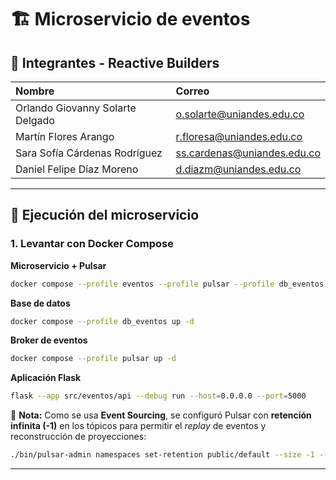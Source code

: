 # 🏗️ Microservicio de eventos

## 👥 Integrantes - Reactive Builders

| Nombre | Correo |
| :--- | :--- |
| Orlando Giovanny Solarte Delgado | o.solarte@uniandes.edu.co |
| Martín Flores Arango | r.floresa@uniandes.edu.co |
| Sara Sofía Cárdenas Rodríguez | ss.cardenas@uniandes.edu.co |
| Daniel Felipe Díaz Moreno | d.diazm@uniandes.edu.co |

---

## 🚀 Ejecución del microservicio

### 1. Levantar con Docker Compose

**Microservicio + Pulsar**
```bash
docker compose --profile eventos --profile pulsar --profile db_eventos up --force-recreate --build
```

**Base de datos**
```bash
docker compose --profile db_eventos up -d
```

**Broker de eventos**
```bash
docker compose --profile pulsar up -d
```

**Aplicación Flask**
```bash
flask --app src/eventos/api --debug run --host=0.0.0.0 --port=5000
```

📌 **Nota:** Como se usa **Event Sourcing**, se configuró Pulsar con **retención infinita (-1)** en los tópicos para permitir el *replay* de eventos y reconstrucción de proyecciones:
```bash
./bin/pulsar-admin namespaces set-retention public/default --size -1 --time -1
```

---
